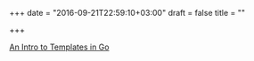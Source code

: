 +++
date = "2016-09-21T22:59:10+03:00"
draft = false
title = ""

+++

<p><a href="http://www.calhoun.io/an-intro-to-templates-in-go-part-1-of-3">An Intro to Templates in Go </a></p>
